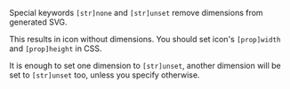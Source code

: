 Special keywords `[str]none` and `[str]unset` remove dimensions from generated SVG.

This results in icon without dimensions. You should set icon's `[prop]width` and `[prop]height` in CSS.

It is enough to set one dimension to `[str]unset`, another dimension will be set to `[str]unset` too, unless you specify otherwise.
